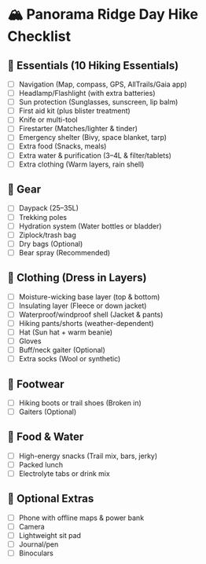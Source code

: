 # 🏔️ Panorama Ridge Day Hike Checklist

## 🧭 Essentials (10 Hiking Essentials)
- [ ] Navigation (Map, compass, GPS, AllTrails/Gaia app)
- [ ] Headlamp/Flashlight (with extra batteries)
- [ ] Sun protection (Sunglasses, sunscreen, lip balm)
- [ ] First aid kit (plus blister treatment)
- [ ] Knife or multi-tool
- [ ] Firestarter (Matches/lighter & tinder)
- [ ] Emergency shelter (Bivy, space blanket, tarp)
- [ ] Extra food (Snacks, meals)
- [ ] Extra water & purification (3–4L & filter/tablets)
- [ ] Extra clothing (Warm layers, rain shell)

## 🎒 Gear
- [ ] Daypack (25–35L)
- [ ] Trekking poles
- [ ] Hydration system (Water bottles or bladder)
- [ ] Ziplock/trash bag
- [ ] Dry bags (Optional)
- [ ] Bear spray (Recommended)

## 👕 Clothing (Dress in Layers)
- [ ] Moisture-wicking base layer (top & bottom)
- [ ] Insulating layer (Fleece or down jacket)
- [ ] Waterproof/windproof shell (Jacket & pants)
- [ ] Hiking pants/shorts (weather-dependent)
- [ ] Hat (Sun hat + warm beanie)
- [ ] Gloves
- [ ] Buff/neck gaiter (Optional)
- [ ] Extra socks (Wool or synthetic)

## 👟 Footwear
- [ ] Hiking boots or trail shoes (Broken in)
- [ ] Gaiters (Optional)

## 🍫 Food & Water
- [ ] High-energy snacks (Trail mix, bars, jerky)
- [ ] Packed lunch
- [ ] Electrolyte tabs or drink mix

## 📱 Optional Extras
- [ ] Phone with offline maps & power bank
- [ ] Camera
- [ ] Lightweight sit pad
- [ ] Journal/pen
- [ ] Binoculars
